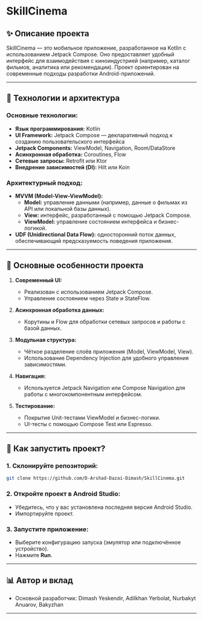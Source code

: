 # SkillCinema

## ✨ **Описание проекта**
SkillCinema — это мобильное приложение, разработанное на Kotlin с использованием Jetpack Compose. Оно предоставляет удобный интерфейс для взаимодействия с киноиндустрией (например, каталог фильмов, аналитика или рекомендации). Проект ориентирован на современные подходы разработки Android-приложений.

---

## 🔧 **Технологии и архитектура**

### **Основные технологии:**
- **Язык программирования:** Kotlin
- **UI Framework:** Jetpack Compose — декларативный подход к созданию пользовательского интерфейса
- **Jetpack Components:** ViewModel, Navigation, Room/DataStore
- **Асинхронная обработка:** Coroutines, Flow
- **Сетевые запросы:** Retrofit или Ktor
- **Внедрение зависимостей (DI):** Hilt или Koin

### **Архитектурный подход:**
- **MVVM (Model-View-ViewModel):**
  - **Model:** управление данными (например, данные о фильмах из API или локальной базы данных).
  - **View:** интерфейс, разработанный с помощью Jetpack Compose.
  - **ViewModel:** управление состоянием интерфейса и бизнес-логикой.
- **UDF (Unidirectional Data Flow):** односторонний поток данных, обеспечивающий предсказуемость поведения приложения.

---

## 🎨 **Основные особенности проекта**
1. **Современный UI:**
   - Реализован с использованием Jetpack Compose.
   - Управление состоянием через State и StateFlow.

2. **Асинхронная обработка данных:**
   - Корутины и Flow для обработки сетевых запросов и работы с базой данных.

3. **Модульная структура:**
   - Чёткое разделение слоёв приложения (Model, ViewModel, View).
   - Использование Dependency Injection для удобного управления зависимостями.

4. **Навигация:**
   - Используется Jetpack Navigation или Compose Navigation для работы с многокомпонентным интерфейсом.

5. **Тестирование:**
   - Покрытие Unit-тестами ViewModel и бизнес-логики.
   - UI-тесты с помощью Compose Test или Espresso.

---

## 🔎 **Как запустить проект?**

### 1. Склонируйте репозиторий:
```bash
git clone https://github.com/D-Arshad-Dazai-Dimash/SkillCinema.git
```

### 2. Откройте проект в Android Studio:
- Убедитесь, что у вас установлена последняя версия Android Studio.
- Импортируйте проект.

### 3. Запустите приложение:
- Выберите конфигурацию запуска (эмулятор или подключённое устройство).
- Нажмите **Run**.

---

## 📊 **Автор и вклад**
- Основной разработчик: Dimash Yeskendir, Adilkhan Yerbolat, Nurbakyt Anuarov, Bakyzhan
---
